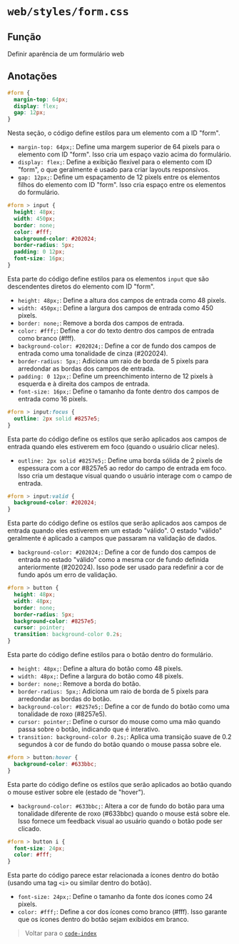 # `web/styles/form.css`

## Função

Definir aparência de um formulário web

## Anotações

```css
#form {
  margin-top: 64px;
  display: flex;
  gap: 12px;
}
```

Nesta seção, o código define estilos para um elemento com a ID "form".

- `margin-top: 64px;`: Define uma margem superior de 64 pixels para o elemento com ID "form". Isso cria um espaço vazio acima do formulário.
- `display: flex;`: Define a exibição flexível para o elemento com ID "form", o que geralmente é usado para criar layouts responsivos.
- `gap: 12px;`: Define um espaçamento de 12 pixels entre os elementos filhos do elemento com ID "form". Isso cria espaço entre os elementos do formulário.

```css
#form > input {
  height: 48px;
  width: 450px;
  border: none;
  color: #fff;
  background-color: #202024;
  border-radius: 5px;
  padding: 0 12px;
  font-size: 16px;
}
```

Esta parte do código define estilos para os elementos `input` que são descendentes diretos do elemento com ID "form".

- `height: 48px;`: Define a altura dos campos de entrada como 48 pixels.
- `width: 450px;`: Define a largura dos campos de entrada como 450 pixels.
- `border: none;`: Remove a borda dos campos de entrada.
- `color: #fff;`: Define a cor do texto dentro dos campos de entrada como branco (#fff).
- `background-color: #202024;`: Define a cor de fundo dos campos de entrada como uma tonalidade de cinza (#202024).
- `border-radius: 5px;`: Adiciona um raio de borda de 5 pixels para arredondar as bordas dos campos de entrada.
- `padding: 0 12px;`: Define um preenchimento interno de 12 pixels à esquerda e à direita dos campos de entrada.
- `font-size: 16px;`: Define o tamanho da fonte dentro dos campos de entrada como 16 pixels.

```css
#form > input:focus {
  outline: 2px solid #8257e5;
}
```

Esta parte do código define os estilos que serão aplicados aos campos de entrada quando eles estiverem em foco (quando o usuário clicar neles).

- `outline: 2px solid #8257e5;`: Define uma borda sólida de 2 pixels de espessura com a cor #8257e5 ao redor do campo de entrada em foco. Isso cria um destaque visual quando o usuário interage com o campo de entrada.

```css
#form > input:valid {
  background-color: #202024;
}
```

Esta parte do código define os estilos que serão aplicados aos campos de entrada quando eles estiverem em um estado "válido". O estado "válido" geralmente é aplicado a campos que passaram na validação de dados.

- `background-color: #202024;`: Define a cor de fundo dos campos de entrada no estado "válido" como a mesma cor de fundo definida anteriormente (#202024). Isso pode ser usado para redefinir a cor de fundo após um erro de validação.

```css
#form > button {
  height: 48px;
  width: 48px;
  border: none;
  border-radius: 5px;
  background-color: #8257e5;
  cursor: pointer;
  transition: background-color 0.2s;
}
```

Esta parte do código define estilos para o botão dentro do formulário.

- `height: 48px;`: Define a altura do botão como 48 pixels.
- `width: 48px;`: Define a largura do botão como 48 pixels.
- `border: none;`: Remove a borda do botão.
- `border-radius: 5px;`: Adiciona um raio de borda de 5 pixels para arredondar as bordas do botão.
- `background-color: #8257e5;`: Define a cor de fundo do botão como uma tonalidade de roxo (#8257e5).
- `cursor: pointer;`: Define o cursor do mouse como uma mão quando passa sobre o botão, indicando que é interativo.
- `transition: background-color 0.2s;`: Aplica uma transição suave de 0.2 segundos à cor de fundo do botão quando o mouse passa sobre ele.

```css
#form > button:hover {
  background-color: #633bbc;
}
```

Esta parte do código define os estilos que serão aplicados ao botão quando o mouse estiver sobre ele (estado de "hover").

- `background-color: #633bbc;`: Altera a cor de fundo do botão para uma tonalidade diferente de roxo (#633bbc) quando o mouse está sobre ele. Isso fornece um feedback visual ao usuário quando o botão pode ser clicado.

```css
#form > button i {
  font-size: 24px;
  color: #fff;
}
```

Esta parte do código parece estar relacionada a ícones dentro do botão (usando uma tag `<i>` ou similar dentro do botão).

- `font-size: 24px;`: Define o tamanho da fonte dos ícones como 24 pixels.
- `color: #fff;`: Define a cor dos ícones como branco (#fff). Isso garante que os ícones dentro do botão sejam exibidos em branco.

> Voltar para o [`code-index`](../../code-index.md)
